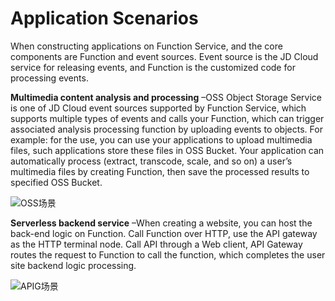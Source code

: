 # Application Scenarios

When constructing applications on Function Service, and the core components are Function and event sources. Event source is the JD Cloud service for releasing events, and Function is the customized code for processing events.

**Multimedia content analysis and processing** –OSS Object Storage Service is one of JD Cloud event sources supported by Function Service, which supports multiple types of events and calls your Function, which can trigger associated analysis processing function by uploading events to objects. For example: for the use, you can use your applications to upload multimedia files, such applications store these files in OSS Bucket. Your application can automatically process (extract, transcode, scale, and so on) a user’s multimedia files by creating Function, then save the processed results to specified OSS Bucket.

 ![OSS场景](https://github.com/jdcloudcom/cn/blob/functionservice/image/Elastic-Compute/functionservice/scenarios1.png)
 
**Serverless backend service** –When creating a website, you can host the back-end logic on Function. Call Function over HTTP, use the API gateway as the HTTP terminal node. Call API through a Web client, API Gateway routes the request to Function to call the function, which completes the user site backend logic processing.

 ![APIG场景](https://github.com/jdcloudcom/cn/blob/functionservice/image/Elastic-Compute/functionservice/scenarios2.png)
